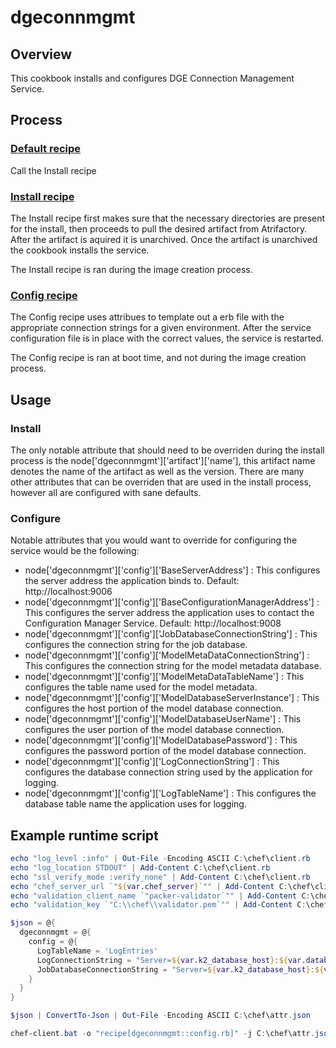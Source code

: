 # dgeconnmgmt

## Overview
This cookbook installs and configures DGE Connection Management Service. 

## Process

### [Default recipe](./recipes/default.rb)
Call the Install recipe

### [Install recipe](./recipes/install.rb)
The Install recipe first makes sure that the necessary directories are present for the install, then proceeds to pull the desired artifact from Atrifactory. After the artifact is aquired it is unarchived. Once the artifact is unarchived the cookbook installs the service. 

The Install recipe is ran during the image creation process.

### [Config recipe](./recipes/config.rb)
The Config recipe uses attribues to template out a erb file with the appropriate connection strings for a given environment. After the service configuration file is in place with the correct values, the service is restarted.

The Config recipe is ran at boot time, and not during the image creation process. 


## Usage

### Install
The only notable attribute that should need to be overriden during the install process is the node['dgeconnmgmt']['artifact']['name'], this artifact name denotes the name of the artifact as well as the version. 
There are many other attributes that can be overriden that are used in the install process, however all are configured with sane defaults. 

### Configure
Notable attributes that you would want to override for configuring the service would be the following:
* node['dgeconnmgmt']['config']['BaseServerAddress'] : This configures the server address the application binds to. Default: http://localhost:9006
* node['dgeconnmgmt']['config']['BaseConfigurationManagerAddress'] : This configures the server address the application uses to contact the Configuration Manager Service. Default: http://localhost:9008
* node['dgeconnmgmt']['config']['JobDatabaseConnectionString'] : This configures the connection string for the job database.
* node['dgeconnmgmt']['config']['ModelMetaDataConnectionString'] : This configures the connection string for the model metadata database.
* node['dgeconnmgmt']['config']['ModelMetaDataTableName'] : This configures the table name used for the model metadata.
* node['dgeconnmgmt']['config']['ModelDatabaseServerInstance'] : This configures the host portion of the model database connection.
* node['dgeconnmgmt']['config']['ModelDatabaseUserName'] : This configures the user portion of the model database connection.
* node['dgeconnmgmt']['config']['ModelDatabasePassword'] : This configures the password portion of the model database connection.
* node['dgeconnmgmt']['config']['LogConnectionString'] : This configures the database connection string used by the application for logging. 
* node['dgeconnmgmt']['config']['LogTableName'] : This configures the database table name the application uses for logging. 

## Example runtime script
``` Powershell
echo "log_level :info" | Out-File -Encoding ASCII C:\chef\client.rb
echo "log_location STDOUT" | Add-Content C:\chef\client.rb
echo "ssl_verify_mode :verify_none" | Add-Content C:\chef\client.rb
echo "chef_server_url `"${var.chef_server}`"" | Add-Content C:\chef\client.rb
echo "validation_client_name `"packer-validator`"" | Add-Content C:\chef\client.rb
echo "validation_key `"C:\\chef\\validator.pem`"" | Add-Content C:\chef\client.rb

$json = @{
  dgeconnmgmt = @{
    config = @{
      LogTableName = 'LogEntries'
      LogConnectionString = "Server=${var.k2_database_host}:${var.database_port};Database=K2Logs;User Id=${var.database_user};Password=${var.database_password};"
      JobDatabaseConnectionString = "Server=${var.k2_database_host}:${var.database_port};Database=DataGuruEnterprise;User Id=${var.database_user};Password=${var.database_password};"
    }
  }
}

$json | ConvertTo-Json | Out-File -Encoding ASCII C:\chef\attr.json

chef-client.bat -o "recipe[dgeconnmgmt::config.rb]" -j C:\chef\attr.json -c C:\chef\client.rb
```
